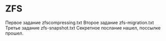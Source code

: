 # ZFS
Первое задание zfscompressing.txt
Второе задание zfs-migration.txt
Третье задание zfs-snapshot.txt
Секретное послание нашел, поссылке прошел.
